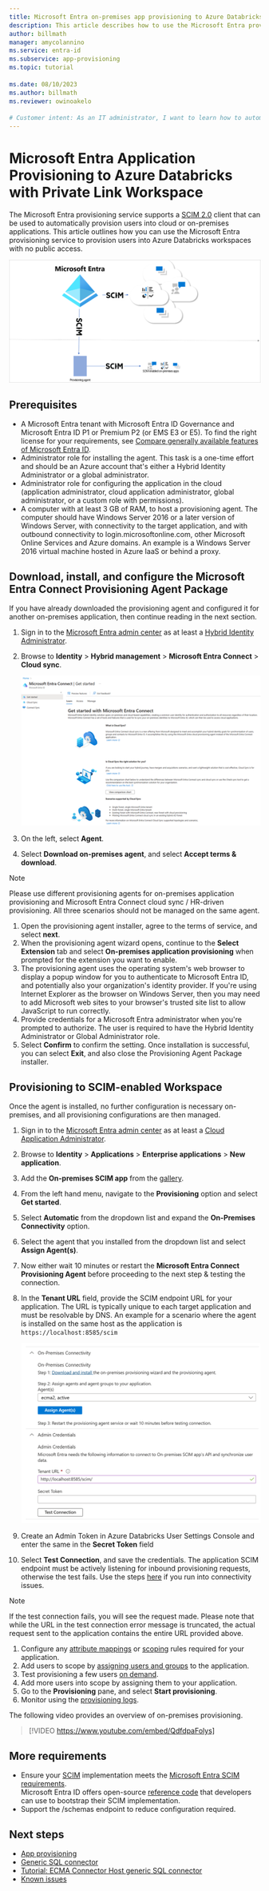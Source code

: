 ```yaml
---
title: Microsoft Entra on-premises app provisioning to Azure Databricks with Private Link Workspace
description: This article describes how to use the Microsoft Entra provisioning service to provision users into Azure Databricks with Private Link Workspace.
author: billmath
manager: amycolannino
ms.service: entra-id
ms.subservice: app-provisioning
ms.topic: tutorial

ms.date: 08/10/2023
ms.author: billmath
ms.reviewer: owinoakelo

# Customer intent: As an IT administrator, I want to learn how to automatically provision and deprovision user accounts from Microsoft Entra ID to Azure Databricks with Private Link Workspace so that I can streamline the user management process and ensure that users have the appropriate access to Azure Databricks with Private Link Workspace.
---
```


# Microsoft Entra Application Provisioning to Azure Databricks with Private Link Workspace

The Microsoft Entra provisioning service supports a [SCIM 2.0](https://techcommunity.microsoft.com/t5/identity-standards-blog/provisioning-with-scim-getting-started/ba-p/880010) client that can be used to automatically provision users into cloud or on-premises applications. This article outlines how you can use the Microsoft Entra provisioning service to provision users into Azure Databricks workspaces with no public access.

[ ![Diagram that shows SCIM architecture.](media/azure-databricks-with-private-link-workspace-provisioning-tutorial/scim-architecture.png)](media/azure-databricks-with-private-link-workspace-provisioning-tutorial/scim-architecture.png#lightbox)

## Prerequisites
* A Microsoft Entra tenant with Microsoft Entra ID Governance and Microsoft Entra ID P1 or Premium P2 (or EMS E3 or E5). To find the right license for your requirements, see [Compare generally available features of Microsoft Entra ID](https://www.microsoft.com/security/business/microsoft-entra-pricing).
* Administrator role for installing the agent. This task is a one-time effort and should be an Azure account that's either a Hybrid Identity Administrator or a global administrator. 
* Administrator role for configuring the application in the cloud (application administrator, cloud application administrator, global administrator, or a custom role with permissions).
* A computer with at least 3 GB of RAM, to host a provisioning agent. The computer should have Windows Server 2016 or a later version of Windows Server, with connectivity to the target application, and with outbound connectivity to login.microsoftonline.com, other Microsoft Online Services and Azure domains. An example is a Windows Server 2016 virtual machine hosted in Azure IaaS or behind a proxy.

<a name='download-install-and-configure-the-azure-ad-connect-provisioning-agent-package'></a>

## Download, install, and configure the Microsoft Entra Connect Provisioning Agent Package

If you have already downloaded the provisioning agent and configured it for another on-premises application, then continue reading in the next section.

1. Sign in to the [Microsoft Entra admin center](https://entra.microsoft.com) as at least a [Hybrid Identity Administrator](~/identity/role-based-access-control/permissions-reference.md#hybrid-identity-administrator).
1. Browse to **Identity** > **Hybrid management** > **Microsoft Entra Connect** > **Cloud sync**.

   [![Screenshot of new UX screen.](media/azure-databricks-with-private-link-workspace-provisioning-tutorial/azure-entra-connect-new-ux.png)](media/azure-databricks-with-private-link-workspace-provisioning-tutorial/azure-entra-connect-new-ux.png#lightbox)

1.  On the left, select **Agent**.
1.  Select **Download on-premises agent**, and select **Accept terms & download**.  

   > [!NOTE]
   > Please use different provisioning agents for on-premises application provisioning and Microsoft Entra Connect cloud sync / HR-driven provisioning. All three scenarios should not be managed on the same agent.
  
1.  Open the provisioning agent installer, agree to the terms of service, and select **next**.
1.  When the provisioning agent wizard opens, continue to the **Select Extension** tab and select **On-premises application provisioning** when prompted for the extension you want to enable.
1.  The provisioning agent uses the operating system's web browser to display a popup window for you to authenticate to Microsoft Entra ID, and potentially also your organization's identity provider.  If you're using Internet Explorer as the browser on Windows Server, then you may need to add Microsoft web sites to your browser's trusted site list to allow JavaScript to run correctly.
1.  Provide credentials for a Microsoft Entra administrator when you're prompted to authorize. The user is required to have the Hybrid Identity Administrator or Global Administrator role.
1.  Select **Confirm** to confirm the setting. Once installation is successful, you can select **Exit**, and also close the Provisioning Agent Package installer.
 
## Provisioning to SCIM-enabled Workspace
Once the agent is installed, no further configuration is necessary on-premises, and all provisioning configurations are then managed. 
 
1. Sign in to the [Microsoft Entra admin center](https://entra.microsoft.com) as at least a [Cloud Application Administrator](~/identity/role-based-access-control/permissions-reference.md#cloud-application-administrator).
1. Browse to **Identity** > **Applications** > **Enterprise applications** > **New application**.
1. Add the **On-premises SCIM app** from the [gallery](~/identity/enterprise-apps/add-application-portal.md).
1. From the left hand menu, navigate to the **Provisioning** option and select **Get started**.
1. Select **Automatic** from the dropdown list and expand the **On-Premises Connectivity** option.
1. Select the agent that you installed from the dropdown list and select **Assign Agent(s)**.
1. Now either wait 10 minutes or restart the **Microsoft Entra Connect Provisioning Agent** before proceeding to the next step & testing the connection.
1. In the **Tenant URL** field, provide the SCIM endpoint URL for your application. The URL is typically unique to each target application and must be resolvable by DNS. An example for a scenario where the agent is installed on the same host as the application is `https://localhost:8585/scim`

   ![Screenshot that shows assigning an agent.](media/azure-databricks-with-private-link-workspace-provisioning-tutorial//on-premises-assign-agents.png)

1.  Create an Admin Token in Azure Databricks User Settings Console and enter the same in the **Secret Token** field
1.  Select **Test Connection**, and save the credentials. The application SCIM endpoint must be actively listening for inbound provisioning requests, otherwise the test fails. Use the steps [here](~/identity/app-provisioning/on-premises-ecma-troubleshoot.md#troubleshoot-test-connection-issues) if you run into connectivity issues. 

   >[!NOTE]
   > If the test connection fails, you will see the request made. Please note that while the URL in the test connection error message is truncated, the actual request sent to the application contains the entire URL provided above. 

1.  Configure any [attribute mappings](~/identity/app-provisioning/customize-application-attributes.md) or [scoping](~/identity/app-provisioning/define-conditional-rules-for-provisioning-user-accounts.md) rules required for your application.
1.  Add users to scope by [assigning users and groups](~/identity/enterprise-apps/add-application-portal-assign-users.md) to the application.
1.  Test provisioning a few users [on demand](~/identity/app-provisioning/provision-on-demand.md).
1.  Add more users into scope by assigning them to your application.
1.  Go to the **Provisioning** pane, and select **Start provisioning**.
1.  Monitor using the [provisioning logs](~/identity/monitoring-health/concept-provisioning-logs.md).

The following video provides an overview of on-premises provisioning.
> [!VIDEO https://www.youtube.com/embed/QdfdpaFolys]

## More requirements
* Ensure your [SCIM](https://techcommunity.microsoft.com/t5/identity-standards-blog/provisioning-with-scim-getting-started/ba-p/880010) implementation meets the [Microsoft Entra SCIM requirements](~/identity/app-provisioning/use-scim-to-provision-users-and-groups.md).  
  Microsoft Entra ID offers open-source [reference code](https://github.com/AzureAD/SCIMReferenceCode/wiki) that developers can use to bootstrap their SCIM implementation.
* Support the /schemas endpoint to reduce configuration required. 

## Next steps

* [App provisioning](~/identity/app-provisioning/user-provisioning.md)
* [Generic SQL connector](~/identity/app-provisioning/on-premises-sql-connector-configure.md)
* [Tutorial: ECMA Connector Host generic SQL connector](~/identity/app-provisioning/tutorial-ecma-sql-connector.md)
* [Known issues](~/identity/app-provisioning/known-issues.md)
